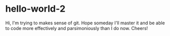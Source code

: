 # hello-world-2
Hi, I'm trying to makes sense of git. Hope someday I'll master it and be able to code more effectively and parsimoniously than I do now. Cheers!
